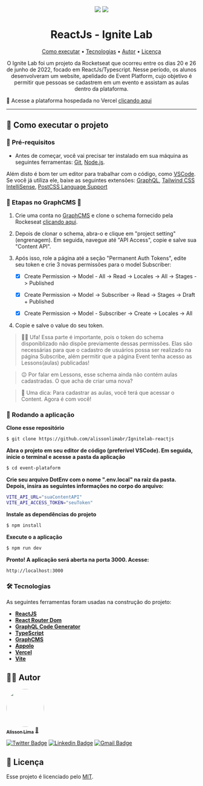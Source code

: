 <div align="center">
<img src="https://user-images.githubusercontent.com/101370736/179435747-a41e7186-b5bf-4f81-a7ac-bd9d8daf04a8.png">
<img src="https://user-images.githubusercontent.com/101370736/179622979-5e11a3da-55bb-4bf6-83a8-1d253ae1e78e.jpeg">
</div>

<h1 align="center">ReactJs - Ignite Lab </h1>

<p align="center">
 <a href="#-como-executar-o-projeto">Como executar</a> • 
 <a href="#-tecnologias">Tecnologias</a> • 
 <a href="#-autor">Autor</a> • 
 <a href="#-licença">Licença</a>
</p>

<p align="center"> O Ignite Lab foi um projeto da Rocketseat que ocorreu entre os dias 20 e 26 de junho de 2022, focado em ReactJs/Typescript.
Nesse período, os alunos desenvolveram um website, apelidado de Event Platform, cujo objetivo é permitir que pessoas se cadastrem em um evento e assistam as aulas dentro da plataforma.
</p>



📌 Acesse a plataforma hospedada no Vercel [clicando aqui](https://ignitelab-reactjs.vercel.app/)

---

## 🚀 Como executar o projeto

### 🔴 Pré-requisitos

<p>

- Antes de começar, você vai precisar ter instalado em sua máquina as seguintes ferramentas: [Git](https://git-scm.com), [Node.js](https://nodejs.org/en/).
 
 Além disto é bom ter um editor para trabalhar com o código, como [VSCode](https://code.visualstudio.com/). Se você já utiliza ele, baixe as seguintes extensões:
 [GraphQL](https://marketplace.visualstudio.com/items?itemName=GraphQL.vscode-graphql),
 [Tailwind CSS IntelliSense](https://marketplace.visualstudio.com/items?itemName=bradlc.vscode-tailwindcss),
 [PostCSS Language Support](https://marketplace.visualstudio.com/items?itemName=csstools.postcss)
 </p>
 
###  🛑 Etapas no GraphCMS 🛑

  1. Crie uma conta no [GraphCMS](https://app.graphcms.com/) e clone o schema fornecido pela Rockeseat [clicando aqui](http://rseat.in/lab-graphcms).

  2. Depois de clonar o schema, abra-o e clique em "project setting" (engrenagem). Em seguida, navegue até "API Access", copie e salve sua "Content API".

  3. Após isso, role a página até a seção "Permanent Auth Tokens", edite seu token e crie 3 novas permissões para o model Subscriber:

      - [x] Create Permission -> Model - All -> Read -> Locales -> All -> Stages -> Published

      - [x] Create Permission -> Model -> Subscriber -> Read -> Stages -> Draft + Published

      - [x] Create Permission -> Model - Subscriber -> Create -> Locales -> All

  4. Copie e salve o value do seu token.


> 😮‍💨 Ufa! Essa parte é importante, pois o token do schema disponiblizado não dispõe previamente dessas permissões. Elas são necessárias para que o cadastro de usuários possa ser realizado na página Subscribe, além permitir que a página Event tenha acesso as Lessons(aulas) publicadas!
 
> 😉 Por falar em Lessons, esse schema ainda não contém aulas cadastradas. O que acha de criar uma nova?

> 🤝 Uma dica: Para cadastrar as aulas, você terá que acessar o Content. Agora é com você!

 
 ### 🎲 Rodando a aplicação
 
 **Clone esse repositório**
 ```bash
 $ git clone https://github.com/alissonlimabr/Ignitelab-reactjs
 ```


**Abra o projeto em seu editor de código (preferível VSCode). Em seguida, inicie o terminal e acesse a pasta da aplicação**
 ```bash
$ cd event-plataform
 ```

**Crie seu arquivo DotEnv com o nome ".env.local" na raiz da pasta. Depois, insira as seguintes informações no corpo do arquivo:**
 ```bash
VITE_API_URL="suaContentAPI"
VITE_API_ACCESS_TOKEN="seuToken"
 ```

**Instale as dependências do projeto**
 ```bash
$ npm install
 ```
 
**Execute o a aplicação**
 ```bash
$ npm run dev
 ```

**Pronto! A aplicação será aberta na porta 3000. Acesse:**
 ```bash
http://localhost:3000
 ```

### 🛠 Tecnologias

As seguintes ferramentas foram usadas na construção do projeto:

-   **[ReactJS](https://pt-br.reactjs.org/)**
-   **[React Router Dom](https://github.com/ReactTraining/react-router/tree/master/packages/react-router-dom)**
-   **[GraphQL Code Generator](https://www.graphql-code-generator.com/)**
-   **[TypeScript](https://www.typescriptlang.org/pt/)**
-   **[GraphCMS](https://graphcms.com/)**
-   **[Appolo](https://www.apollographql.com/)**
-   **[Vercel](https://vercel.com/)**
-   **[Vite](https://vitejs.dev/)**


## 👨‍🎓 Autor

<a href="https://github.com/alissonlimabr">
 <img style="border-radius: 50%;" src="https://avatars.githubusercontent.com/u/101370736?s=400&u=00839cadc5eaa54e04b68f6efbc1582eedf4e080&v=4" width="100px;" alt=""/>
 <br />
 <sub><b>Alisson Lima</b></sub></a> <a href="https://github.com/alissonlimabr" title="GitHub">🚀</a>
 <br />

[![Twitter Badge](https://img.shields.io/badge/-@amlxd5-1ca0f1?style=flat-square&labelColor=1ca0f1&logo=twitter&logoColor=white&link=https://twitter.com/amlxd5)](https://twitter.com/amlxd5) [![Linkedin Badge](https://img.shields.io/badge/-Alisson-blue?style=flat-square&logo=Linkedin&logoColor=white&link=https://www.linkedin.com/in/alisson-ml/)](https://www.linkedin.com/in/alisson-ml/) 
[![Gmail Badge](https://img.shields.io/badge/-amlxd5@gmail.com-c14438?style=flat-square&logo=Gmail&logoColor=white&link=mailto:amlxd5@gmail.com)](mailto:amlxd5@gmail.com)

## 📝 Licença

Esse projeto é licenciado pelo [MIT](./LICENSE).
